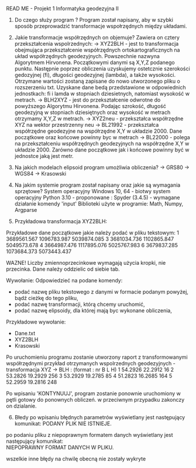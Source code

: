 
READ ME - Projekt 1 Informatyka geodezyjna II

1) Do czego służy program ?
Program został napisany, aby w szybki sposób przeprowadzić transformacje wspołrzędnych między układami. 

2) Jakie transformacje współrzędnych on objemuje?
Zawiera on cztery przekształcenia wspolrzednych:
-> XYZ2BLH - jest to transformacja obejmująca przekształcenie współrzędnych ortokartograficznych na układ współrzędnych geodezyjnych. Powszechnie nazwyna Algorytmem Hirvonena. Początkowymi danymi są X,Y,Z podanego punktu. Następnie poprzez obliczenia uzyskujemy ostetcznie szerokości gedozyjnej (fi), długości geodezyjnej (lambda), a także wysokości. Otrzymane wartości zostaną zapisane do nowo utworzonego pliku o rozszerzeniu txt. Uzyskane dane bedą przedstawione w odpowiednich jednostkach: fi i lamda w stopniach dziesietnych, natomiast wysokość w metrach. 
-> BLH2XYZ - jest do przekształcenie odwrotne do powyższego Algorytmu Hirvonena. Podając szrokość, długość geodezyjną w stopniach dziesiętnych oraz wysokość w metrach otrzymamy X,Y,Z w metrach. 
-> XYZ2neu - przekształca współrzędne XYZ na wektor przestrzenny neu
-> BL21992 - przekształca współrzędne geodezyjne na współrzędne X,Y w układzie 2000. Dane początkowe oraz końcowe powinny byc w metrach
-> BL22000 - polega na przekształceniu współrzędnych geodezyjnych na współrzędne X,Y w układzie 2000. Zarówno dane początkowe jak i końcowe powinny być w jednostce jaką jest metr.

3) Na jakich modelach elipsoid program umożliwia obliczenia?
-> GRS80
-> WGS84
-> Krasowski

4) Na jakim systemie program został napisany oraz jakie są wymagania sprzętowe?
System operacyjny Windows 10,
64 - biotwy system operacyjny
Python 3.10 - proponowane : Spyder (3.4.5) - wymagane działanie komendy 'input'
Biblioteki użyte w programie: Math, Numpy, Argparse

5) Przykładowa transformacja XYZ2BLH:

Przykładowe dane początkowe jakie należy podać w pliku tekstowym:
1   3689561.567     1096783.987     5039874.085
3   3681034.736     1102865.847     5049573.678
4   3664987.476     1117895.076     5025767.983
6   3679837.285     1073684.373     5073443.437

WAZNE! Liczby zmiennoprzecinkowe wymagają użycia kropki, nie przecinka. Dane należy oddzielic od siebie tab.

Wywołanie:
Odpowiedzieć na podane komendy:
- podać nazwę pliku tekstowego z danymi w formacie podanym powyżej, bądź cieżkę do tego pliku,
- podać nazwę transformacji, którą chcemy uruchomić,
- podać nazwę elipsoidy, dla której mają byc wykonane obliczenia,

Przykładowe wywołanie:
- Dane.txt
- XYZ2BLH
- Krasowski

Po uruchomieniu programu zostanie utworzony raport z transformowanymi współrzędnymi
przykład otrzymanych wspolrzednych geodezyjnych - transformacja XYZ -> BLH :
(format : nr B L H)
1   54.2926     22.2912     16
2   53.2826     19.2929     256
3   53.2929     19.2785     85
4   51.2823     16.2685     164
5   52.2959     19.2816     248                                  

Po wpisaniu 'KONTYNUUJ', program zostanie ponownie uruchomiony w pętli gotowy do ponownych obliczeń. w przeciwnym przypadku zakonczy on dzialanie.

6) Błedy
po wpisaniu błędnych parametrów wyświetlany jest następujący komunikat:
  PODANY PLIK NIE ISTNIEJE.

po podaniu pliku z niepoprawnym formatem danych  wyświetlany jest następujący komunikat:  
  NIEPOPRAWNY FORMAT DANYCH W PLIKU.
  
wszelkie inne błędy na chwilę obecną nie zostały wykryte 